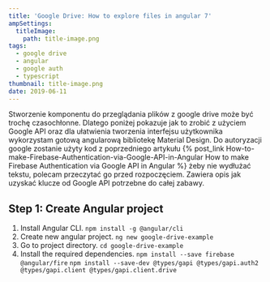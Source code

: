 ```yaml
---
title: 'Google Drive: How to explore files in angular 7'
ampSettings:
  titleImage:
    path: title-image.png
tags:
  - google drive
  - angular
  - google auth
  - typescript
thumbnail: title-image.png
date: 2019-06-11
---
```


Stworzenie komponentu do przeglądania plików z google drive może być trochę czasochłonne. Dlatego poniżej pokazuje jak to zrobić z użyciem Google API oraz dla ułatwienia tworzenia interfejsu użytkownika wykorzystam gotową angularową bibliotekę Material Design. Do autoryzacji google zostanie użyty kod z poprzedniego artykułu {% post_link How-to-make-Firebase-Authentication-via-Google-API-in-Angular How to make Firebase Authentication via Google API in Angular %} żeby nie wydłużać tekstu, polecam przeczytać go przed rozpoczęciem. Zawiera opis jak uzyskać klucze od Google API potrzebne do całej zabawy.

## Step 1: Create Angular project

1. Install Angular CLI.
   `npm install -g @angular/cli`
2. Create new angular project.
   `ng new google-drive-example`
3. Go to project directory.
   `cd google-drive-example`
4. Install the required dependencies.
   `npm install --save firebase @angular/fire`
   `npm install --save-dev @types/gapi @types/gapi.auth2 @types/gapi.client @types/gapi.client.drive`

